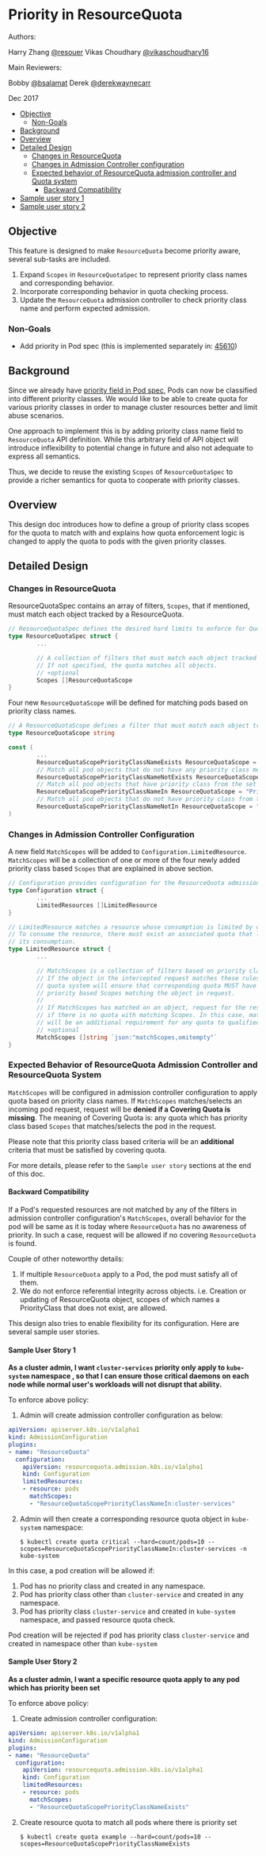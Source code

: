 # Priority in ResourceQuota

Authors:

Harry Zhang [@resouer](https://github.com/resouer)
Vikas Choudhary [@vikaschoudhary16](https://github.com/vikaschoudhary16)

Main Reviewers:

Bobby [@bsalamat](https://github.com/bsalamat)
Derek [@derekwaynecarr](https://github.com/derekwaynecarr)

Dec 2017

  * [Objective](#objective)
    * [Non-Goals](#non-goals)
  * [Background](#background)
  * [Overview](#overview)
  * [Detailed Design](#detailed-design)
    * [Changes in ResourceQuota](#changes-in-resourceQuota)
    * [Changes in Admission Controller configuration](#changes-in-admission-controller-configuration)
    * [Expected behavior of ResourceQuota admission controller and Quota system](#expected-behavior-of-resourcequota-admission-controller-and-resourcequota-system)
      * [Backward Compatibility](#backward-compatibility)
  * [Sample user story 1](#sample-user-story-1)
  * [Sample user story 2](#sample-user-story-2)


## Objective

This feature is designed to make `ResourceQuota` become priority aware, several sub-tasks are included.

1. Expand `Scopes` in `ResourceQuotaSpec` to represent priority class names and corresponding behavior.
2. Incorporate corresponding behavior in quota checking process.
3. Update the `ResourceQuota` admission controller to check priority class name and perform expected admission.

### Non-Goals

* Add priority in Pod spec (this is implemented separately in: [45610](https://github.com/kubernetes/kubernetes/pull/45610))

## Background

Since we already have [priority field in Pod spec](https://github.com/kubernetes/kubernetes/pull/45610),
Pods can now be classified into different priority classes. We would like to be able to create quota for various priority classes in order to manage cluster resources better and limit abuse scenarios.

One approach to implement this is by adding priority class name field to `ResourceQuota` API definition. While this arbitrary field of API object will introduce inflexibility to potential change in future and also not adequate to express all semantics.

Thus, we decide to reuse the existing `Scopes` of `ResourceQuotaSpec` to provide a richer semantics for quota to cooperate with priority classes.

## Overview

This design doc introduces how to define a group of priority class scopes for the quota to match with and explains how quota enforcement logic is changed to apply the quota to pods with the given priority classes.

## Detailed Design

### Changes in ResourceQuota

ResourceQuotaSpec contains an array of filters, `Scopes`, that if mentioned, must match each object tracked by a ResourceQuota.
```go
// ResourceQuotaSpec defines the desired hard limits to enforce for Quota
type ResourceQuotaSpec struct {
        ...

        // A collection of filters that must match each object tracked by a quota.
        // If not specified, the quota matches all objects.
        // +optional
        Scopes []ResourceQuotaScope
}
```
Four new `ResourceQuotaScope` will be defined for matching pods based on priority class names.
```go
// A ResourceQuotaScope defines a filter that must match each object tracked by a quota
type ResourceQuotaScope string

const (
        ...
        ResourceQuotaScopePriorityClassNameExists ResourceQuotaScope = "PriorityClassNameExists"
        // Match all pod objects that do not have any priority class mentioned
        ResourceQuotaScopePriorityClassNameNotExists ResourceQuotaScope = "PriorityClassNameNotExists"
        // Match all pod objects that have priority class from the set
        ResourceQuotaScopePriorityClassNameIn ResourceQuotaScope = "PriorityClassNameIn"
        // Match all pod objects that do not have priority class from the set
        ResourceQuotaScopePriorityClassNameNotIn ResourceQuotaScope = "PriorityClassNameNotIn"
)
```

### Changes in Admission Controller Configuration

A new field `MatchScopes` will be added to `Configuration.LimitedResource`. `MatchScopes` will be a collection of one or more of the four newly added priority class based `Scopes` that are explained in above section.

```go
// Configuration provides configuration for the ResourceQuota admission controller.
type Configuration struct {
        ...
        LimitedResources []LimitedResource
}

// LimitedResource matches a resource whose consumption is limited by default.
// To consume the resource, there must exist an associated quota that limits
// its consumption.
type LimitedResource struct {
        ...

        // MatchScopes is a collection of filters based on priority classes.
        // If the object in the intercepted request matches these rules,
        // quota system will ensure that corresponding quota MUST have
        // priority based Scopes matching the object in request. 
        //
        // If MatchScopes has matched on an object, request for the resource will be denied 
        // if there is no quota with matching Scopes. In this case, matching priority class based Scopes
        // will be an additional requirement for any quota to qualified as covering quota.
        // +optional
        MatchScopes []string `json:"matchScopes,omitempty"`
}
```

### Expected Behavior of ResourceQuota Admission Controller and ResourceQuota System
`MatchScopes` will be configured in admission controller configuration to apply quota based on priority class names. If `MatchScopes` matches/selects an incoming pod request, request will be **denied if a Covering Quota is missing**. The meaning of Covering Quota is: any quota which has priority class based `Scopes` that matches/selects the pod in the request. 

Please note that this priority class based criteria will be an **additional** criteria that must be satisfied by covering quota.

For more details, please refer to the `Sample user story` sections at the end of this doc.

#### Backward Compatibility

If a Pod's requested resources are not matched by any of the filters in admission controller configuration's `MatchScopes`, overall behavior for the pod will be same as it is today where `ResourceQuota` has no awareness of priority. In such a case, request will be allowed if no covering `ResourceQuota` is found.

Couple of other noteworthy details:
1. If multiple `ResourceQuota` apply to a Pod, the pod must satisfy all of them.
2. We do not enforce referential integrity across objects. i.e. Creation or updating of ResourceQuota object, scopes of which names a PriorityClass that does not exist, are allowed.

This design also tries to enable flexibility for its configuration. Here are several sample user stories.

#### Sample User Story 1
**As a cluster admin, I want `cluster-services` priority only apply to `kube-system` namespace , so that I can ensure those critical daemons on each node while normal user's workloads will not disrupt that ability.**

To enforce above policy:
1. Admin will create admission controller configuration as below:
```yaml
apiVersion: apiserver.k8s.io/v1alpha1
kind: AdmissionConfiguration
plugins:
- name: "ResourceQuota"
  configuration:
    apiVersion: resourcequota.admission.k8s.io/v1alpha1
    kind: Configuration
    limitedResources:
    - resource: pods
      matchScopes:
      - "ResourceQuotaScopePriorityClassNameIn:cluster-services"
```

2. Admin will then create a corresponding resource quota object in `kube-system` namespace:

    `$ kubectl create quota critical --hard=count/pods=10 --scopes=ResourceQuotaScopePriorityClassNameIn:cluster-services -n kube-system`

In this case, a pod creation will be allowed if:
1. Pod has no priority class and created in any namespace.
2. Pod has priority class other than `cluster-service` and created in any namespace.
3. Pod has priority class `cluster-service` and created in `kube-system` namespace, and passed resource quota check.

Pod creation will be rejected if pod has priority class `cluster-service` and created in namespace other than `kube-system`


#### Sample User Story 2
**As a cluster admin, I want a specific resource quota apply to any pod which has priority been set**

To enforce above policy:
1. Create admission controller configuration:
```yaml
apiVersion: apiserver.k8s.io/v1alpha1
kind: AdmissionConfiguration
plugins:
- name: "ResourceQuota"
  configuration:
    apiVersion: resourcequota.admission.k8s.io/v1alpha1
    kind: Configuration
    limitedResources:
    - resource: pods
      matchScopes:
      - "ResourceQuotaScopePriorityClassNameExists"
```

2. Create resource quota to match all pods where there is priority set

    `$ kubectl create quota example --hard=count/pods=10 --scopes=ResourceQuotaScopePriorityClassNameExists`

